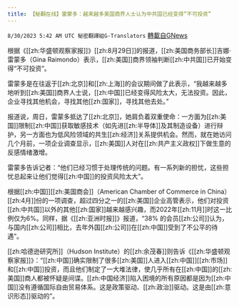 ```yaml
---
title: 【秘翻在线】雷蒙多：越来越多美国商界人士认为中共国已经变得“不可投资”
---
```

`8/30/2023 5:42 AM UTC 秘密翻譯組G-Translators` [轉載自GNews](https://gnews.org/articles/1619090)

根据《[[zh:华盛顿观察家报]]》[[zh:8月29日]]的报道，[[zh:美国商务部长]]吉娜·雷蒙多（Gina Raimondo）表示，[[zh:美国]]商界领袖判断[[zh:中共国]]已开始变得“不可投资”。

雷蒙多是在往返于[[zh:北京]]和[[zh:上海]]的会议期间做了此表示，“我越来越多地听到[[zh:美国]]商界人士说，[[zh:中国]]已经变得风险太大，无法投资。因此，企业寻找其他机会，寻找其他[[zh:国家]]，寻找其他去处。”

报道说，周日，雷蒙多抵达了[[zh:北京]]，她肩负着双重使命：一方面为[[zh:美国]]限制[[zh:中国]]获取敏感技术（如先进[[zh:半导体]]及其制造设备）进行辩护，另一方面也为低风险领域的共生[[zh:经济]]关系提供机会。然而，就在她访问几个月前，一项企业调查显示，[[zh:美国]]人对在[[zh:共产主义政权]]下做生意的反感情绪激增。

雷蒙多告诉记者：“他们已经习惯于处理传统的问题。有一系列新的担忧，这些担忧总起来让他们觉得[[zh:中国]]的投资风险太大”。

根据[[zh:中国]][[zh:美国商会]]（American Chamber of Commerce in China）[[zh:4月]]份的一项调查，超过四分之一的[[zh:美国]]企业高管表示，他们对投资[[zh:中共国]]以外的其他[[zh:国家]]越来越感兴趣，而2022年[[zh:11月]]时这一比例仅为6%。同样，据《[[zh:亚洲时报]]》报道，“38% 的会员[[zh:公司]]认为，与国内[[zh:公司]]相比，去年外国[[zh:公司]]在[[zh:中国]]受到了不公平的待遇”。

[[zh:哈德逊研究所]]（Hudson Institute）的[[zh:余茂春]]则告诉《[[zh:华盛顿观察家报]]》：“[[zh:中国]]确实限制了很多[[zh:美国]]人进入[[zh:中国]][[zh:市场]]和[[zh:中国]]投资，而且他们制定了一大堆法律，使几乎所有在[[zh:中国]]的[[zh:美国]]商人都被怀疑是间谍。[[zh:中国经济]]陷入困境的所有原因都是因为[[zh:中国]]没有遵循国际自由贸易体系。这是政策驱动、[[zh:政治]]驱动。这是由[[zh:意识形态]]驱动的”。
